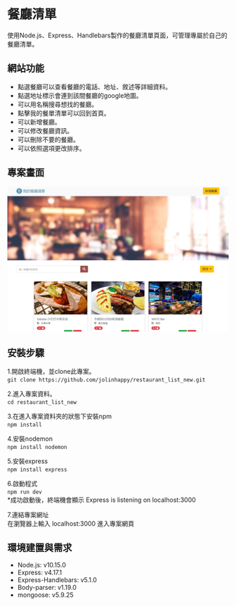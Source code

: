# 餐廳清單
使用Node.js、Express、Handlebars製作的餐廳清單頁面，可管理專屬於自己的餐廳清單。

## 網站功能
- 點選餐廳可以查看餐廳的電話、地址、敘述等詳細資料。
- 點選地址標示會連到該間餐廳的google地圖。
- 可以用名稱搜尋想找的餐廳。
- 點擊我的餐單清單可以回到首頁。
- 可以新增餐廳。
- 可以修改餐廳資訊。
- 可以刪除不要的餐廳。
- 可以依照選項更改排序。

## 專案畫面
![image](https://github.com/jolinhappy/restaurant_list_new/blob/master/project_screenshot_update.png)

## 安裝步驟
1.開啟終端機，並clone此專案。
<br>```git clone https://github.com/jolinhappy/restaurant_list_new.git```

2.進入專案資料。
<br>```cd restaurant_list_new```

3.在進入專案資料夾的狀態下安裝npm
<br>```npm install```

4.安裝nodemon
<br>```npm install nodemon```

5.安裝express
<br>```npm install express```

6.啟動程式
<br>```npm run dev```
<br>*成功啟動後，終端機會顯示 Express is listening on localhost:3000

7.連結專案網址
<br>在瀏覽器上輸入 localhost:3000 進入專案網頁

## 環境建置與需求
- Node.js: v10.15.0
- Express: v4.17.1
- Express-Handlebars: v5.1.0
- Body-parser: v1.19.0
- mongoose: v5.9.25

